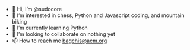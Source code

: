 - 👋 Hi, I’m @sudocore
- 👀 I’m interested in chess, Python and Javascript coding, and mountain biking
- 🌱 I’m currently learning Python 
- 💞️ I’m looking to collaborate on nothing yet
- 📫 How to reach me bagchis@acm.org

<!---
sudocore/sudocore is a ✨ special ✨ repository because its `README.md` (this file) appears on your GitHub profile.
You can click the Preview link to take a look at your changes.
--->
